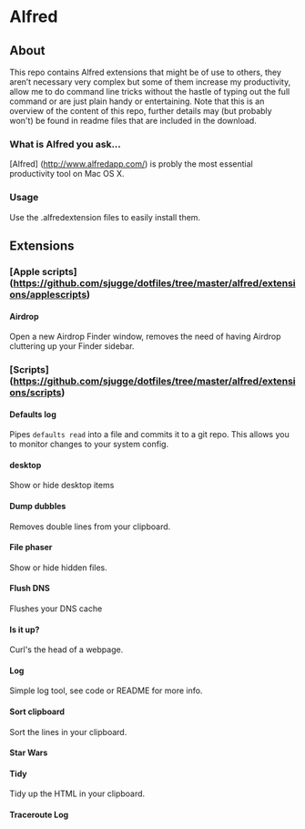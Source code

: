 # Alfred
## About

This repo contains Alfred extensions that might be of use to others, they aren’t necessary very complex but some of them increase my productivity, allow me to do command line tricks without the hastle of typing out the full command or are just plain handy or entertaining. Note that this is an overview of the content of this repo, further details may (but probably won't) be found in readme files that are included in the download.

### What is Alfred you ask...
[Alfred] (http://www.alfredapp.com/) is probly the most essential productivity tool on Mac OS X.

### Usage
Use the .alfredextension files to easily install them.

## Extensions
### [Apple scripts] (https://github.com/sjugge/dotfiles/tree/master/alfred/extensions/applescripts)
#### Airdrop
Open a new Airdrop Finder window, removes the need of having Airdrop cluttering up your Finder sidebar.

### [Scripts] (https://github.com/sjugge/dotfiles/tree/master/alfred/extensions/scripts)
#### Defaults log
Pipes <code>defaults read</code> into a file and commits it to a git repo. This allows you to monitor changes to your system config.

#### desktop
Show or hide desktop items

#### Dump dubbles
Removes double lines from your clipboard.

#### File phaser
Show or hide hidden files.

#### Flush DNS
Flushes your DNS cache

#### Is it up?	
Curl's the head of a webpage.

#### Log
Simple log tool, see code or README for more info.

#### Sort clipboard
Sort the lines in your clipboard.

#### Star Wars

#### Tidy		
Tidy up the HTML in your clipboard.

#### Traceroute Log